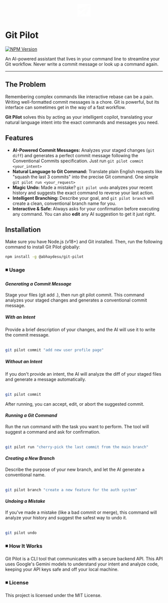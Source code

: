 <div align="center" display="inline">
  <img width="40" height="40" alt="logo" src="./public/logo.png" />
</div>

# Git Pilot 

[![NPM Version](https://img.shields.io/npm/v/@abhaydesu/git-pilot)](https://www.npmjs.com/package/@abhaydesu/git-pilot)

An AI-powered assistant that lives in your command line to streamline your Git workflow. Never write a commit message or look up a command again.

---

## The Problem
Remembering complex commands like interactive rebase can be a pain. Writing well-formatted commit messages is a chore. Git is powerful, but its interface can sometimes get in the way of a fast workflow.

**Git Pilot** solves this by acting as your intelligent copilot, translating your natural language intent into the exact commands and messages you need.

## Features
* **AI-Powered Commit Messages:** Analyzes your staged changes (`git diff`) and generates a perfect commit message following the Conventional Commits specification. Just run `git pilot commit <your_intent>`
* **Natural Language to Git Command:** Translate plain English requests like "squash the last 3 commits" into the precise Git command. One simple `git pilot run <your_request>`
* **Magic Undo:** Made a mistake? `git pilot undo` analyzes your recent history and suggests the exact command to reverse your last action.
* **Intelligent Branching:** Describe your goal, and `git pilot branch` will create a clean, conventional branch name for you.
* **Interactive & Safe:** Always asks for your confirmation before executing any command. You can also **edit** any AI suggestion to get it just right.

## Installation
Make sure you have Node.js (v18+) and Git installed. Then, run the following command to install Git Pilot globally:

```bash
npm install -g @abhaydesu/git-pilot
```

### ◾ Usage

#### *Generating a Commit Message*
Stage your files (git add .), then run git pilot commit. This command analyzes your staged changes and generates a conventional commit message.

##### With an Intent
Provide a brief description of your changes, and the AI will use it to write the commit message.

```Bash

git pilot commit "add new user profile page"
```

##### Without an Intent
If you don't provide an intent, the AI will analyze the diff of your staged files and generate a message automatically.

```Bash

git pilot commit
```
After running, you can accept, edit, or abort the suggested commit.


#### *Running a Git Command*
Run the run command with the task you want to perform. The tool will suggest a command and ask for confirmation.

```Bash

git pilot run "cherry-pick the last commit from the main branch" 
```

#### *Creating a New Branch*
Describe the purpose of your new branch, and let the AI generate a conventional name.

```Bash

git pilot branch "create a new feature for the auth system"
```

#### *Undoing a Mistake*

If you've made a mistake (like a bad commit or merge), this command will analyze your history and suggest the safest way to undo it.

```Bash

git pilot undo 
```

### ◾ How It Works
Git Pilot is a CLI tool that communicates with a secure backend API. This API uses Google's Gemini models to understand your intent and analyze code, keeping your API keys safe and off your local machine.

### ◾ License
This project is licensed under the MIT License.